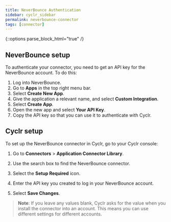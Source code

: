 ```yaml
---
title: NeverBounce Authentication
sidebar: cyclr_sidebar
permalink: neverbounce-connector
tags: [connector]
---
```

{::options parse_block_html="true" /}
<section class="card">

## NeverBounce setup

To authenticate your connector, you need to get an API key for the NeverBounce account. To do this:

1. Log into NeverBounce.
2. Go to **Apps** in the top right menu bar.
3. Select **Create New App**.
4. Give the application a relevant name, and select **Custom Integration**.
5. Select **Create App**.
6. Open the new app and select **Your API Key**.
7. Copy the API key so that you can use it to authenticate with Cyclr.


</section>
<section class="card">

## Cyclr setup

To set up the NeverBounce connector in Cyclr, go to your Cyclr console:

1. Go to **Connectors** > **Application Connector Library**.

2. Use the search box to find the NeverBounce connector.

3. Select the **Setup Required** icon.

4. Enter the API key you created to log in your NeverBounce account.

5. Select **Save Changes**.

> **Note**: If you leave any values blank, Cyclr asks for the value when you install the connector into an account. This means you can use different settings for different accounts.

</section>

